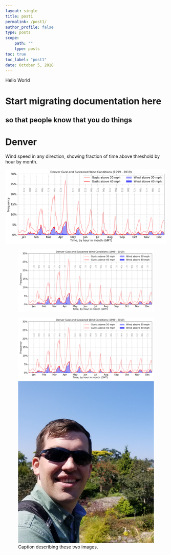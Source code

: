 ```yaml
---
layout: single
title: post1
permalink: /post1/
author_profile: false
type: posts
scope:
    path: ""
    type: posts
toc: true
toc_label: "post1"
date: October 5, 2018
---
```


Hello World

# Start migrating documentation here
## so that people know that you do things


# Denver

Wind speed in any direction, showing fraction of time above threshold by hour by month.

  <img src="../assets/images/denver_wind.png" width="800" />
 
<figure>
	<img src="../assets/images/denver_wind.png" width="800" />
</figure>

<figure class="half">
    <img src="../assets/images/denver_wind.png">
    <img src="../assets/images/bio-pic.png">
    <figcaption>Caption describing these two images.</figcaption>
</figure>

